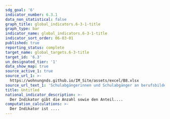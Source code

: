 ```yaml
---
sdg_goal: '6'
indicator_number: 6.3.1
data_non_statistical: false
graph_title: global_indicators.6-3-1-title
graph_type: bar
indicator_name: global_indicators.6-3-1-title
indicator_sort_order: 06-03-01
published: true
reporting_status: complete
target_name: global_targets.6-3-title
target_id: '6.3'
un_designated_tier: '1'
data_show_map: true
source_active_1: true
source_url_1: >-
  https://wohnungnds.github.io/IM_Site/assets/excel/B8.xlsx
source_url_text_1: 'Schulabgängerinnen und Schulabgänger an berufsbildenden Schulen nach Schulart und Schulabschluss'
title: Untitled
national_indicator_description: >-
  Der Indikator gibt die Anzahl sowie den Anteil....
computation_calculations: >-
  Der Indikator ist ....
---
```

